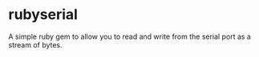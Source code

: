 # rubyserial

A simple ruby gem to allow you to read and write from the serial port as a stream of bytes.
